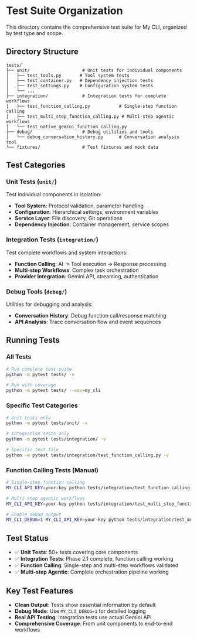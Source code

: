 # Test Suite Organization

This directory contains the comprehensive test suite for My CLI, organized by test type and scope.

## Directory Structure

```
tests/
├── unit/                    # Unit tests for individual components
│   ├── test_tools.py       # Tool system tests
│   ├── test_container.py   # Dependency injection tests
│   ├── test_settings.py    # Configuration system tests
│   └── ...
├── integration/             # Integration tests for complete workflows
│   ├── test_function_calling.py           # Single-step function calling
│   ├── test_multi_step_function_calling.py # Multi-step agentic workflows
│   └── test_native_gemini_function_calling.py
├── debug/                   # Debug utilities and tools
│   └── debug_conversation_history.py      # Conversation analysis tool
└── fixtures/                # Test fixtures and mock data
```

## Test Categories

### Unit Tests (`unit/`)
Test individual components in isolation:
- **Tool System**: Protocol validation, parameter handling
- **Configuration**: Hierarchical settings, environment variables
- **Service Layer**: File discovery, Git operations
- **Dependency Injection**: Container management, service scopes

### Integration Tests (`integration/`)
Test complete workflows and system interactions:
- **Function Calling**: AI → Tool execution → Response processing
- **Multi-step Workflows**: Complex task orchestration
- **Provider Integration**: Gemini API, streaming, authentication

### Debug Tools (`debug/`)
Utilities for debugging and analysis:
- **Conversation History**: Debug function call/response matching
- **API Analysis**: Trace conversation flow and event sequences

## Running Tests

### All Tests
```bash
# Run complete test suite
python -m pytest tests/ -v

# Run with coverage
python -m pytest tests/ --cov=my_cli
```

### Specific Test Categories
```bash
# Unit tests only
python -m pytest tests/unit/ -v

# Integration tests only  
python -m pytest tests/integration/ -v

# Specific test file
python -m pytest tests/integration/test_function_calling.py -v
```

### Function Calling Tests (Manual)
```bash
# Single-step function calling
MY_CLI_API_KEY=your-key python tests/integration/test_function_calling.py

# Multi-step agentic workflows  
MY_CLI_API_KEY=your-key python tests/integration/test_multi_step_function_calling.py

# Enable debug output
MY_CLI_DEBUG=1 MY_CLI_API_KEY=your-key python tests/integration/test_multi_step_function_calling.py
```

## Test Status

- ✅ **Unit Tests**: 50+ tests covering core components
- ✅ **Integration Tests**: Phase 2.1 complete, function calling working
- ✅ **Function Calling**: Single-step and multi-step workflows validated
- ✅ **Multi-step Agentic**: Complete orchestration pipeline working

## Key Test Features

- **Clean Output**: Tests show essential information by default
- **Debug Mode**: Use `MY_CLI_DEBUG=1` for detailed logging
- **Real API Testing**: Integration tests use actual Gemini API
- **Comprehensive Coverage**: From unit components to end-to-end workflows